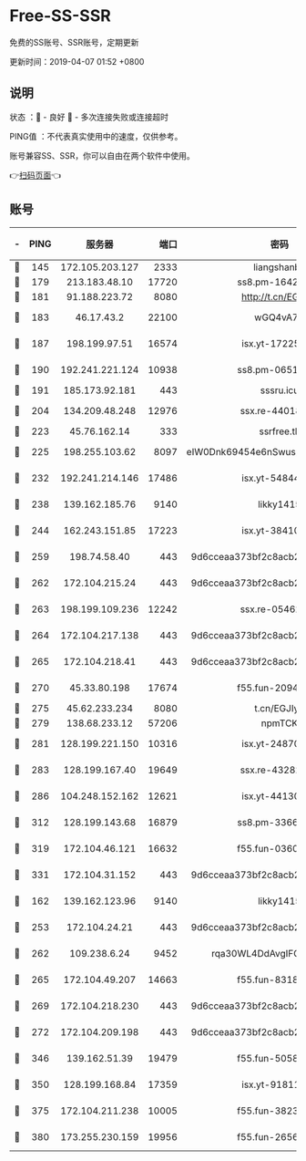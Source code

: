 # Free-SS-SSR

免费的SS账号、SSR账号，定期更新

更新时间：2019-04-07 01:52 +0800

## 说明

状态     ：🙂 - 良好 🙁 - 多次连接失败或连接超时

PING值   ：不代表真实使用中的速度，仅供参考。

账号兼容SS、SSR，你可以自由在两个软件中使用。

👉[扫码页面](https://liesauer.github.io/Free-SS-SSR/)👈

## 账号

|-|PING|服务器|端口|密码|加密方式|区域|
|:----:|:----:|:-----:|-----:|:----:|:----:|:----:|
|🙂|145|172.105.203.127|2333|liangshanbo|chacha20|JP|
|🙂|179|213.183.48.10|17720|ss8.pm-16426576|rc4-md5|RU|
|🙂|181|91.188.223.72|8080|http://t.cn/EGJIyrl|rc4-md5|RU|
|🙂|183|46.17.43.2|22100|wGQ4vA7D|aes-256-gcm|RU|
|🙂|187|198.199.97.51|16574|isx.yt-17225861|aes-256-cfb|US|
|🙂|190|192.241.221.124|10938|ss8.pm-06517363|aes-256-cfb|US|
|🙂|191|185.173.92.181|443|sssru.icu|rc4-md5|RU|
|🙂|204|134.209.48.248|12976|ssx.re-44018010|aes-256-cfb|US|
|🙂|223|45.76.162.14|333|ssrfree.tk|rc4|SG|
|🙂|225|198.255.103.62|8097|eIW0Dnk69454e6nSwuspv9DmS201tQ0D|aes-256-cfb|US|
|🙂|232|192.241.214.146|17486|isx.yt-54844272|aes-256-cfb|US|
|🙂|238|139.162.185.76|9140|likky1415|aes-256-cfb|DE|
|🙂|244|162.243.151.85|17223|isx.yt-38410278|aes-256-cfb|US|
|🙂|259|198.74.58.40|443|9d6cceaa373bf2c8acb22e60b6a58be6|aes-256-cfb|US|
|🙂|262|172.104.215.24|443|9d6cceaa373bf2c8acb22e60b6a58be6|aes-256-cfb|US|
|🙂|263|198.199.109.236|12242|ssx.re-05462515|aes-256-cfb|US|
|🙂|264|172.104.217.138|443|9d6cceaa373bf2c8acb22e60b6a58be6|aes-256-cfb|US|
|🙂|265|172.104.218.41|443|9d6cceaa373bf2c8acb22e60b6a58be6|aes-256-cfb|US|
|🙂|270|45.33.80.198|17674|f55.fun-20948197|aes-256-cfb|US|
|🙂|275|45.62.233.234|8080|t.cn/EGJIyrl|rc4-md5|CA|
|🙂|279|138.68.233.12|57206|npmTCK|rc4-md5|US|
|🙂|281|128.199.221.150|10316|isx.yt-24870485|aes-256-cfb|SG|
|🙂|283|128.199.167.40|19649|ssx.re-43282019|aes-256-cfb|SG|
|🙂|286|104.248.152.162|12621|isx.yt-44130776|aes-256-cfb|SG|
|🙂|312|128.199.143.68|16879|ss8.pm-33663366|aes-256-cfb|SG|
|🙂|319|172.104.46.121|16632|f55.fun-03609182|aes-256-cfb|SG|
|🙂|331|172.104.31.152|443|9d6cceaa373bf2c8acb22e60b6a58be6|aes-256-cfb|US|
|🙂|162|139.162.123.96|9140|likky1415|aes-256-cfb|JP|
|🙂|253|172.104.24.21|443|9d6cceaa373bf2c8acb22e60b6a58be6|aes-256-cfb|US|
|🙂|262|109.238.6.24|9452|rqa30WL4DdAvgIFG6Fs3znzTa|aes-256-cfb|FR|
|🙂|265|172.104.49.207|14663|f55.fun-83188034|aes-256-cfb|SG|
|🙂|269|172.104.218.230|443|9d6cceaa373bf2c8acb22e60b6a58be6|aes-256-cfb|US|
|🙂|272|172.104.209.198|443|9d6cceaa373bf2c8acb22e60b6a58be6|aes-256-cfb|US|
|🙂|346|139.162.51.39|19479|f55.fun-50586096|aes-256-cfb|SG|
|🙂|350|128.199.168.84|17359|isx.yt-91811801|aes-256-cfb|SG|
|🙂|375|172.104.211.238|10005|f55.fun-38234111|aes-256-cfb|US|
|🙂|380|173.255.230.159|19956|f55.fun-26563232|aes-256-cfb|US|
